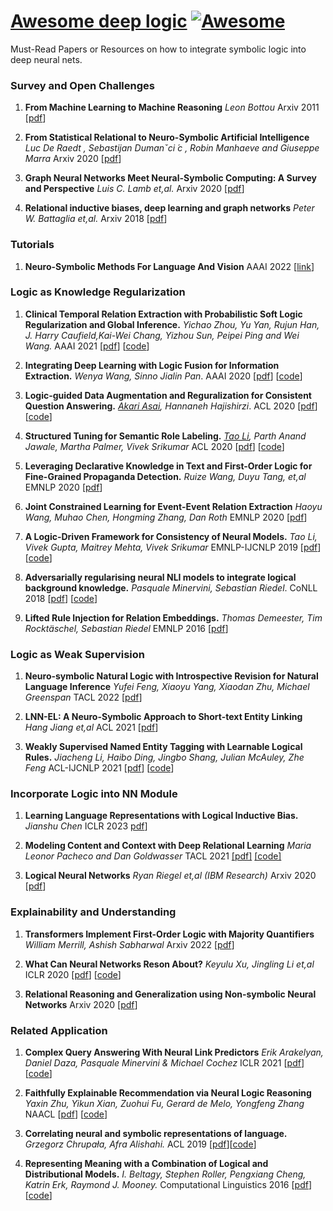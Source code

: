 # [Awesome deep logic](https://github.com/ccclyu/awesome-deeplogic) [![Awesome](https://cdn.rawgit.com/sindresorhus/awesome/d7305f38d29fed78fa85652e3a63e154dd8e8829/media/badge.svg)](https://github.com/sindresorhus/awesome)

Must-Read Papers or Resources on how to integrate symbolic logic into deep neural nets.

### Survey and Open Challenges

1. **From Machine Learning to Machine Reasoning** *Leon Bottou* Arxiv 2011 [[pdf](https://arxiv.org/abs/1102.1808)]

1. **From Statistical Relational to Neuro-Symbolic Artificial Intelligence** *Luc De Raedt , Sebastijan Dumanˇci ́c , Robin Manhaeve and Giuseppe Marra* Arxiv 2020 [[pdf](https://arxiv.org/pdf/2003.08316.pdf)]

1. **Graph Neural Networks Meet Neural-Symbolic Computing: A Survey and Perspective** *Luis C. Lamb et,al.* Arxiv 2020 [[pdf](https://arxiv.org/pdf/2003.00330.pdf)]

1. **Relational inductive biases, deep learning and graph networks**  *Peter W. Battaglia et,al.* Arxiv 2018 [[pdf](https://arxiv.org/pdf/1806.01261.pdf)]


### Tutorials

1. **Neuro-Symbolic Methods For Language And Vision** AAAI 2022 [[link](https://sites.google.com/allenai.org/nsmlv-tutorial-aaai-22)]


### Logic as Knowledge Regularization

1. **Clinical Temporal Relation Extraction with Probabilistic Soft Logic Regularization and Global Inference.** *Yichao Zhou, Yu Yan, Rujun Han, J. Harry Caufield,Kai-Wei Chang, Yizhou Sun, Peipei Ping and Wei Wang.* AAAI 2021 [[pdf](https://arxiv.org/pdf/2012.08790.pdf)] [[code](https://github.com/yuyanislearning/CTRL-PG)]

1. **Integrating Deep Learning with Logic Fusion for Information Extraction.** *Wenya Wang, Sinno Jialin Pan*. AAAI 2020 [[pdf](https://arxiv.org/pdf/1912.03041.pdf)] [[code](https://github.com/happywwy/RuleFusionForIE)] 

1. **Logic-guided Data Augmentation and Reguralization for Consistent Question Answering.** *[Akari Asai](https://akariasai.github.io/), Hannaneh Hajishirzi*. ACL 2020 [[pdf](https://arxiv.org/pdf/2004.10157.pdf)] [[code](https://github.com/AkariAsai/logic_guided_qa)]

1. **Structured Tuning for Semantic Role Labeling.** *[Tao Li](https://www.cs.utah.edu/~tli/), Parth Anand Jawale, Martha Palmer, Vivek Srikumar* ACL 2020 [[pdf](https://arxiv.org/pdf/2005.00496.pdf)] [[code](https://github.com/utahnlp/structured_tuning_srl)]

1. **Leveraging Declarative Knowledge in Text and First-Order Logic for Fine-Grained Propaganda Detection.** *Ruize Wang, Duyu Tang, et,al* EMNLP 2020 [[pdf](https://arxiv.org/pdf/2004.14201.pdf)]

1. **Joint Constrained Learning for Event-Event Relation Extraction** *Haoyu Wang, Muhao Chen, Hongming Zhang, Dan Roth* EMNLP 2020 [[pdf](https://arxiv.org/pdf/2010.06727.pdf)]

1. **A Logic-Driven Framework for Consistency of Neural Models.** *Tao Li, Vivek Gupta, Maitrey Mehta, Vivek Srikumar* EMNLP-IJCNLP 2019 [[pdf](https://www.aclweb.org/anthology/D19-1405/)] [[code](https://github.com/utahnlp/consistency)]

1. **Adversarially regularising neural NLI models to integrate logical background knowledge.** *Pasquale Minervini, Sebastian Riedel*. CoNLL 2018 [[pdf](https://www.aclweb.org/anthology/K18-1007.pdf)] [[code](https://github.com/uclnlp/adversarial-nli)]

1. **Lifted Rule Injection for Relation Embeddings.** *Thomas Demeester, Tim Rocktäschel, Sebastian Riedel* EMNLP 2016 [[pdf](https://www.aclweb.org/anthology/D16-1146.pdf)] 

### Logic as Weak Supervision

1. **Neuro-symbolic Natural Logic with Introspective Revision for Natural Language Inference** *Yufei Feng, Xiaoyu Yang, Xiaodan Zhu, Michael Greenspan* TACL 2022 [[pdf](https://arxiv.org/pdf/2203.04857.pdf)]

1. **LNN-EL: A Neuro-Symbolic Approach to Short-text Entity Linking** *Hang Jiang et,al* ACL 2021 [[pdf](https://aclanthology.org/2021.acl-long.64.pdf)]  

1. **Weakly Supervised Named Entity Tagging with Learnable Logical Rules.**  *Jiacheng Li, Haibo Ding, Jingbo Shang, Julian McAuley, Zhe Feng* ACL-IJCNLP 2021 [[pdf](https://aclanthology.org/2021.acl-long.352.pdf)] [[code](https://github.com/JiachengLi1995/TALLOR)] 


### Incorporate Logic into NN Module

1. **Learning Language Representations with Logical Inductive Bias.** *Jianshu Chen* ICLR 2023 [pdf](https://openreview.net/pdf?id=rGeZuBRahju)]

1. **Modeling Content and Context with Deep Relational Learning** *Maria Leonor Pacheco and Dan Goldwasser* TACL 2021 [[pdf]](https://www.aclweb.org/anthology/2021.tacl-1.7.pdf) [[code]](https://gitlab.com/purdueNlp/DRaiL/)

1. **Logical Neural Networks** *Ryan Riegel et,al (IBM Research)* Arxiv 2020 [[pdf](https://arxiv.org/pdf/2006.13155.pdf)]


### Explainability and Understanding

1. **Transformers Implement First-Order Logic with Majority Quantifiers** *William Merrill, Ashish Sabharwal* Arxiv 2022 [[pdf](https://arxiv.org/abs/2210.02671)]

1. **What Can Neural Networks Reson About?**  *Keyulu Xu, Jingling Li et,al* ICLR 2020 [[pdf](https://arxiv.org/pdf/1905.13211.pdf)] [[code](https://github.com/NNReasoning/What-Can-Neural-Networks-Reason-About)]

1. **Relational Reasoning and Generalization using Non-symbolic Neural Networks** Arxiv 2020 [[pdf](https://arxiv.org/pdf/2006.07968.pdf)]


### Related Application

1. **Complex Query Answering With Neural Link Predictors** *Erik Arakelyan, Daniel Daza, Pasquale Minervini & Michael Cochez* ICLR 2021 [[pdf](https://openreview.net/pdf?id=Mos9F9kDwkz)] [[code](https://github.com/uclnlp/cqd)]

1. **Faithfully Explainable Recommendation via Neural Logic Reasoning** *Yaxin Zhu, Yikun Xian, Zuohui Fu, Gerard de Melo, Yongfeng Zhang* NAACL [[pdf](https://www.aclweb.org/anthology/2021.naacl-main.245.pdf)] [[code](https://github.com/orcax/LOGER)]

1. **Correlating neural and symbolic representations of language.** *Grzegorz Chrupała, Afra Alishahi.* ACL 2019 [[pdf](https://www.aclweb.org/anthology/P19-1283.pdf)][[code](https://github.com/gchrupala/ursa)]

1. **Representing Meaning with a Combination of Logical and Distributional Models.** *I. Beltagy, Stephen Roller, Pengxiang Cheng, Katrin Erk, Raymond J. Mooney.* Computational Linguistics 2016 [[pdf](https://www.aclweb.org/anthology/J16-4007.pdf)] [[code](https://github.com/ibeltagy/rrr)]
